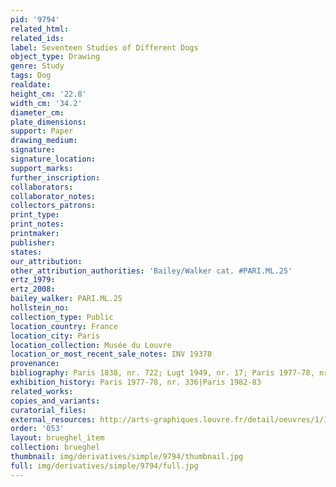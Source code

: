 ```yaml
---
pid: '9794'
related_html: 
related_ids: 
label: Seventeen Studies of Different Dogs
object_type: Drawing
genre: Study
tags: Dog
realdate: 
height_cm: '22.8'
width_cm: '34.2'
diameter_cm: 
plate_dimensions: 
support: Paper
drawing_medium: 
signature: 
signature_location: 
support_marks: 
further_inscription: 
collaborators: 
collaborator_notes: 
collectors_patrons: 
print_type: 
print_notes: 
printmaker: 
publisher: 
states: 
our_attribution: 
other_attribution_authorities: 'Bailey/Walker cat. #PARI.ML.25'
ertz_1979: 
ertz_2008: 
bailey_walker: PARI.ML.25
hollstein_no: 
collection_type: Public
location_country: France
location_city: Paris
location_collection: Musée du Louvre
location_or_most_recent_sale_notes: INV 19378
provenance: 
bibliography: Paris 1838, nr. 722; Lugt 1949, nr. 17; Paris 1977-78, nr. 336, ill.
exhibition_history: Paris 1977-78, nr. 336|Paris 1982-83
related_works: 
copies_and_variants: 
curatorial_files: 
external_resources: http://arts-graphiques.louvre.fr/detail/oeuvres/1/109498-Dix-sept-etudes-de-differents-chiens
order: '053'
layout: brueghel_item
collection: brueghel
thumbnail: img/derivatives/simple/9794/thumbnail.jpg
full: img/derivatives/simple/9794/full.jpg
---
```

